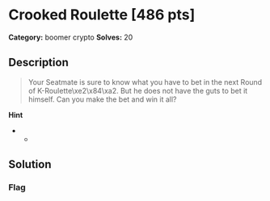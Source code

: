 # Crooked Roulette [486 pts]

**Category:** boomer crypto
**Solves:** 20

## Description
>Your Seatmate is sure to know what you have to bet in the next Round of K-Roulette\xe2\x84\xa2. But he does not have the guts to bet it himself. Can you make the bet and win it all?

**Hint**
* -

## Solution

### Flag

